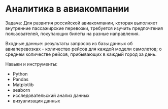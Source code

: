 # Аналитика в авиакомпании    

Задача: Для развития российской авиакомпании, которая выполняет внутренние пассажирские перевозки, требуется изучить предпочтения пользователей, покупающих билеты на разные направления.

Входные данные: результаты запросов из базы данных об авиаперевозках - количество рейсов для каждой модели самолетов; о среднем количестве рейсов, прибывающих в каждый город за день.

Навыки и инструменты:  
- Python  
- Pandas   
- Matplotlib 
- seaborn   
- исследовательский анализ данных  
- визуализация данных